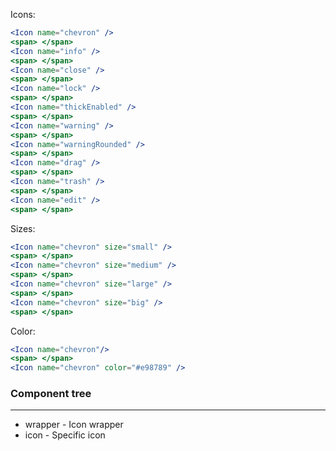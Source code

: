 Icons:

```jsx
<Icon name="chevron" />
<span> </span>
<Icon name="info" />
<span> </span>
<Icon name="close" />
<span> </span>
<Icon name="lock" />
<span> </span>
<Icon name="thickEnabled" />
<span> </span>
<Icon name="warning" />
<span> </span>
<Icon name="warningRounded" />
<span> </span>
<Icon name="drag" />
<span> </span>
<Icon name="trash" />
<span> </span>
<Icon name="edit" />
<span> </span>
```

Sizes:

```jsx
<Icon name="chevron" size="small" />
<span> </span>
<Icon name="chevron" size="medium" />
<span> </span>
<Icon name="chevron" size="large" />
<span> </span>
<Icon name="chevron" size="big" />
<span> </span>
```

Color:

```jsx
<Icon name="chevron"/>
<span> </span>
<Icon name="chevron" color="#e98789" />
```

### Component tree

---

-   wrapper - Icon wrapper
-   icon - Specific icon
